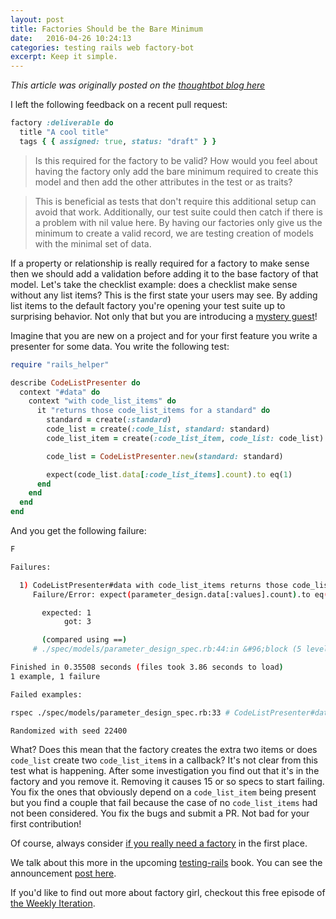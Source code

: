 ```yaml
---
layout: post
title: Factories Should be the Bare Minimum
date:   2016-04-26 10:24:13
categories: testing rails web factory-bot
excerpt: Keep it simple.
---
```


*This article was originally posted on the [thoughtbot blog
here](https://thoughtbot.com/blog/factories-should-be-the-bare-minimum)*

I left the following feedback on a recent pull request:

```rb
factory :deliverable do
  title "A cool title"
  tags { { assigned: true, status: "draft" } }
```

> Is this required for the factory to be valid? How would you feel about having
> the factory only add the bare minimum required to create this model and then
> add the other attributes in the test or as traits?

> This is beneficial as tests that don't require this additional setup can avoid
> that work. Additionally, our test suite could then catch if there is a problem
> with nil value here. By having our factories only give us the minimum to
> create a valid record, we are testing creation of models with the minimal set
> of data.

If a property or relationship is really required for a factory to make sense
then we should add a validation before adding it to the base factory of that
model. Let's take the checklist example: does a checklist make sense
without any list items? This is the first state your users may see. By adding
list items to the default factory you're opening your test suite up to
surprising behavior. Not only that but you are introducing a [mystery guest]!

[mystery guest]: https://thoughtbot.com/blog/mystery-guest

Imagine that you are new on a project and for your first feature you write a
presenter for some data. You write the following test:

```rb
require "rails_helper"

describe CodeListPresenter do
  context "#data" do
    context "with code_list_items" do
      it "returns those code_list_items for a standard" do
        standard = create(:standard)
        code_list = create(:code_list, standard: standard)
        code_list_item = create(:code_list_item, code_list: code_list)

        code_list = CodeListPresenter.new(standard: standard)

        expect(code_list.data[:code_list_items].count).to eq(1)
      end
    end
  end
end
```

And you get the following failure:

```bash
F

Failures:

  1) CodeListPresenter#data with code_list_items returns those code_list_items for a standard
     Failure/Error: expect(parameter_design.data[:values].count).to eq(2)

       expected: 1
            got: 3

       (compared using ==)
     # ./spec/models/parameter_design_spec.rb:44:in &#96;block (5 levels) in <top (required)>'

Finished in 0.35508 seconds (files took 3.86 seconds to load)
1 example, 1 failure

Failed examples:

rspec ./spec/models/parameter_design_spec.rb:33 # CodeListPresenter#data with code_list_items return those code_list_items for a standard

Randomized with seed 22400
```

What? Does this mean that the factory creates the extra two items or does
`code_list` create two `code_list_item`s in a callback? It's not clear from
this test what is happening. After some investigation you find out that it's in
the factory and you remove it. Removing it causes 15 or so specs to start
failing. You fix the ones that obviously depend on a `code_list_item` being
present but you find a couple that fail because the case of no `code_list_items`
had not been considered. You fix the bugs and submit a PR. Not bad for your
first contribution!

Of course, always consider [if you really need a factory] in the first place.

We talk about this more in the upcoming [testing-rails] book. You can see the
announcement [post here].

If you'd like to find out more about factory girl, checkout this free episode of
[the Weekly Iteration].

[if you really need a factory]: https://thoughtbot.com/blog/speed-up-tests-by-selectively-avoiding-factory-girl
[testing-rails]: http://testingrailsbook.com?utm_source=giant-robots&utm_medium=blog
[post here]: https://thoughtbot.com/blog/announcing-testing-rails
[the Weekly Iteration]: https://thoughtbot.com/upcase/videos/factory-girl?utm_medium=blog

